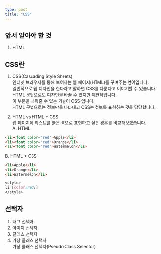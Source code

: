 ```yaml
---
type: post
title: "CSS"
---
```


## 앞서 알아야 할 것
1. HTML

## CSS란
1. CSS(Cascading Style Sheets)  
인터넷 브라우저를 통해 보여지는 웹 페이지(HTML)를 꾸며주는 언어입니다.  
일번적으로 웹 디자인을 한다라고 말하면 CSS를 다룬다고 이야기할 수 있습니다.  
HTML 문법으로도 디자인을 바꿀 수 있지만 제한적입니다.  
이 부분을 채워줄 수 있는 기술이 CSS 입니다.  
HTML 문법으로는 정보만을 나타내고 CSS는 정보를 표현하는 것을 담당합니다.  

2. HTML vs HTML + CSS  
웹 페이지에 리스트를 붉은 색으로 표현하고 싶은 경우를 비교해보겠습니다.  
  A. HTML
```HTML
<li><font color="red">Apple</li>  
<li><font color="red">Orange</li>  
<li><font color="red">Watermelon</li>  
```

  B. HTML + CSS
```HTML
<li>Apple</li>
<li>Orange</li>
<li>Watermelon</li>
```
```CSS
<style>
li [color:red;]
</style>
```



## 선택자
1. 태그 선택자
2. 아이디 선택자
3. 클래스 선택자
4. 가상 클래스 선택자  
가상 클래스 선택자(Pseudo Class Selector)
